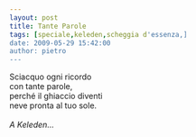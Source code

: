 ```yaml
---
layout: post
title: Tante Parole
tags: [speciale,keleden,scheggia d'essenza,]
date: 2009-05-29 15:42:00
author: pietro
---
```

Sciacquo ogni ricordo<br/>con tante parole,<br/>perché il ghiaccio diventi<br/>neve pronta al tuo sole.<br/><br/><span style="font-style: italic">A Keleden...</span>
